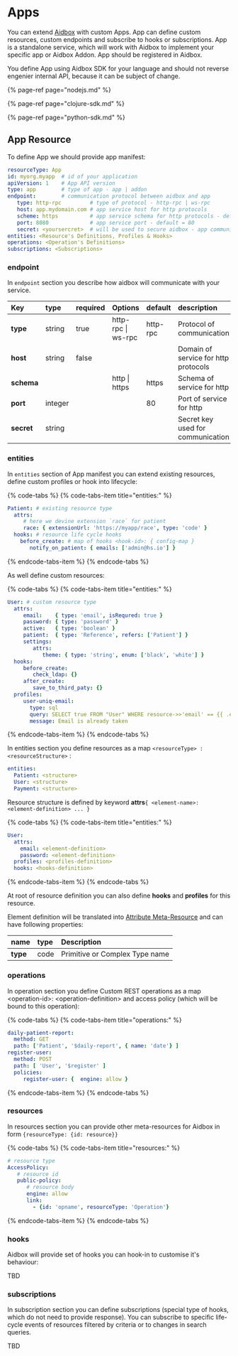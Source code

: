 # Apps

You can extend [Aidbox](https://www.health-samurai.io/aidbox) with custom Apps. App can define custom resources, custom endpoints and subscribe to hooks or subscriptions. App is a standalone service, which will work with Aidbox to implement your specific app or Aidbox Addon. App should be registered in Aidbox.

You define App using Aidbox SDK for your language and should not reverse engenier internal API, because it can be subject of change.

{% page-ref page="nodejs.md" %}

{% page-ref page="clojure-sdk.md" %}

{% page-ref page="python-sdk.md" %}

## App Resource

To define App we should provide app manifest:

```yaml
resourceType: App
id: myorg.myapp  # id of your application
apiVersion: 1    # App API version
type: app        # type of app - app | addon
endpoint:        # communication protocol between aidbox and app
   type: http-rpc         # type of protocol - http-rpc | ws-rpc
   host: app.mydomain.com # app service host for http protocols 
   scheme: https          # app service schema for http protocols - default = https
   port: 8080             # app service port - default = 80
   secret: <yoursercret>  # will be used to secure aidbox - app communication
entities: <Resource's Definitions, Profiles & Hooks>
operations: <Operation's Definitions>
subscriptions: <Subscriptions>
```

### endpoint

In `endpoint` section you describe how aidbox will communicate with your service. 

| Key | type | required | Options | default | description |
| :--- | :--- | :--- | :--- | :--- | :--- |
| **type** | string | true | http-rpc \| ws-rpc | http-rpc | Protocol of communication |
| **host** | string  | false  |  |  | Domain of service for http protocols |
| **schema** |  |  | http \| https | https | Schema of service for http |
| **port** | integer |  |  | 80 | Port of service for http |
| **secret** | string |  |  |  | Secret key used for communication |

### entities

In `entities` section of App manifest you can extend existing resources, define custom profiles or hook into lifecycle:

{% code-tabs %}
{% code-tabs-item title="entities:" %}
```yaml
Patient: # existing resource type
  attrs:
     # here we devine extension `race` for patient
     race: { extensionUrl: 'https://myapp/race', type: 'code' }
  hooks: # resource life cycle hooks
    before_create: # map of hooks <hook-id>: { config-map }
       notify_on_patient: { emails: ['admin@hs.io'] }

```
{% endcode-tabs-item %}
{% endcode-tabs %}

As well define custom resources:

{% code-tabs %}
{% code-tabs-item title="entities:" %}
```yaml
User: # custom resource type
  attrs:
     email:    { type: 'email', isRequred: true }
     password: { type: 'password' }
     active:   { type: 'boolean' }
     patient:  { type: 'Reference', refers: ['Patient'] }
     settings:  
        attrs:
           theme: { type: 'string', enum: ['black', 'white'] }
  hooks:
     before_create:
        check_ldap: {}
     after_create:
        save_to_third_paty: {}
  profiles:
     user-uniq-email: 
       type: sql 
       query: SELECT true FROM "User" WHERE resource->>'email' == {{ .email }}
       message: Email is already taken
```
{% endcode-tabs-item %}
{% endcode-tabs %}

In entities section you define resources as a map `<resourceType> : <resourceStructure>` :

```yaml
entities:
  Patient: <structure>
  User: <structure>
  Payment: <structure>
```

Resource structure is defined by keyword **attrs**`{ <element-name>: <element-definition> ... }`

{% code-tabs %}
{% code-tabs-item title="entities:" %}
```yaml
User:
  attrs:
    email: <element-definition>
    password: <element-definition>
  profiles: <profiles-definition>
  hooks: <hooks-definition>
```
{% endcode-tabs-item %}
{% endcode-tabs %}

At root of resource definition you can also define **hooks** and **profiles** for this resource.

Element definition will be translated into [Attribute Meta-Resource]() and can have following properties:

| name | type | Description |
| :--- | :--- | :--- |
| **type** | code | Primitive or Complex Type name |

### operations

In operation section you define Custom REST operations as a map  &lt;operation-id&gt;: &lt;operation-definition&gt; and access policy \(which will be bound to this operation\):

{% code-tabs %}
{% code-tabs-item title="operations:" %}
```yaml
daily-patient-report:
  method: GET
  path: ['Patient', '$daily-report', { name: 'date'} ]
register-user:
  method: POST
  path: [ 'User', '$register' ]
  policies: 
     register-user: {  engine: allow }
```
{% endcode-tabs-item %}
{% endcode-tabs %}

### resources

In resources section you can provide other meta-resources for Aidbox in form `{resourceType: {id: resource}}`

{% code-tabs %}
{% code-tabs-item title="resources:" %}
```yaml
# resource type
AccessPolicy:
   # resource id
   public-policy:
      # resource body
      engine: allow
      link:
        - {id: 'opname', resourceType: 'Operation'}
```
{% endcode-tabs-item %}
{% endcode-tabs %}

### hooks

Aidbox will provide set of hooks you can hook-in to customise it's behaviour:

TBD

### subscriptions

In subscription section you can define subscriptions \(special type of hooks, which do not need to provide response\). You can subscribe to specific life-cycle events of resources filtered by criteria or to changes in search queries.

TBD

